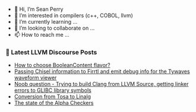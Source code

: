 - 👋 Hi, I’m Sean Perry
- 👀 I’m interested in compilers (c++, COBOL, llvm)
- 🌱 I’m currently learning ...
- 💞️ I’m looking to collaborate on ...
- 📫 How to reach me ...

<!---
s66perry/s66perry is a ✨ special ✨ repository because its `README.md` (this file) appears on your GitHub profile.
You can click the Preview link to take a look at your changes.
--->
### 📕 Latest LLVM Discourse Posts

<!-- DISCOURSE-LLVM:START -->
- [How to choose BooleanContent flavor?](https://discourse.llvm.org/t/how-to-choose-booleancontent-flavor/67012#post_7)
- [Passing Chisel information to Firrtl and emit debug info for the Tywaves waveform viewer](https://discourse.llvm.org/t/passing-chisel-information-to-firrtl-and-emit-debug-info-for-the-tywaves-waveform-viewer/78352#post_9)
- [Noob question - Trying to build Clang from LLVM Source, getting linker errors to GLIBC library symbols](https://discourse.llvm.org/t/noob-question-trying-to-build-clang-from-llvm-source-getting-linker-errors-to-glibc-library-symbols/78584#post_1)
- [Conversion from Tosa to Linalg](https://discourse.llvm.org/t/conversion-from-tosa-to-linalg/78576#post_3)
- [The state of the Alpha Checkers](https://discourse.llvm.org/t/the-state-of-the-alpha-checkers/78400#post_6)
<!-- DISCOURSE-LLVM:END -->
